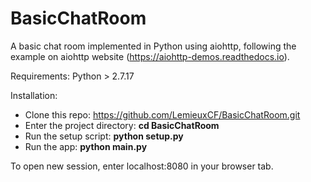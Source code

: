 # BasicChatRoom
A basic chat room implemented in Python using aiohttp, following the example on aiohttp website (https://aiohttp-demos.readthedocs.io).

Requirements:
Python > 2.7.17

Installation:
* Clone this repo: https://github.com/LemieuxCF/BasicChatRoom.git
* Enter the project directory: **cd BasicChatRoom**
* Run the setup script: **python setup.py**
* Run the app: **python main.py**

To open new session, enter localhost:8080 in your browser tab.
